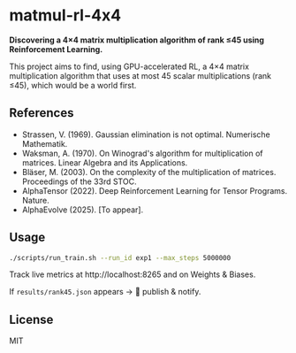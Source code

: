 # matmul-rl-4x4

**Discovering a 4×4 matrix multiplication algorithm of rank ≤45 using Reinforcement Learning.**

This project aims to find, using GPU-accelerated RL, a 4×4 matrix multiplication algorithm that uses at most 45 scalar multiplications (rank ≤45), which would be a world first.

## References

- Strassen, V. (1969). Gaussian elimination is not optimal. Numerische Mathematik.
- Waksman, A. (1970). On Winograd's algorithm for multiplication of matrices. Linear Algebra and its Applications.
- Bläser, M. (2003). On the complexity of the multiplication of matrices. Proceedings of the 33rd STOC.
- AlphaTensor (2022). Deep Reinforcement Learning for Tensor Programs. Nature.
- AlphaEvolve (2025). [To appear].

## Usage

```bash
./scripts/run_train.sh --run_id exp1 --max_steps 5000000
```

Track live metrics at http://localhost:8265 and on Weights & Biases.

If `results/rank45.json` appears → 🎉 publish & notify.

## License

MIT
